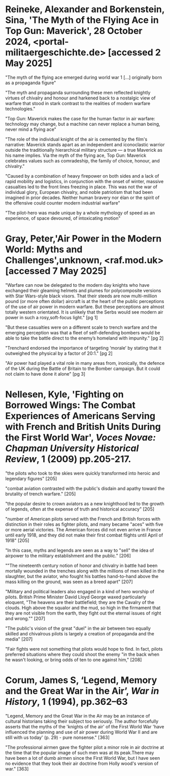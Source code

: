 
# Reineke, Alexander and Borkenstein, Sina, 'The Myth of the Flying Ace in Top Gun: Maverick', 28 October 2024, <portal-militaergeschichte.de> [accessed 2 May 2025]

"The myth of the flying ace emerged during world war 1 [...] originally born as a propaganda figure"


"The myth and propaganda surrounding these men reflected knightly virtues of chivalry and honour and harkened back to a nostalgic view of warfare that stood in stark contrast to the realities of modern warfare technologies."


"Top Gun: Maverick makes the case for the human factor in air warfare: technology may change, but a machine can never replace a human being, never mind a flying ace"


"The role of the individual knight of the air is cemented by the film's narrative: Maverick stands apart as an independent and iconoclastic warrior outside the traditionally hierarchical military structure — a true Maverick as his name implies. Via the myth of the flying ace, Top Gun: Maverick celebrates values such as comradeship, the family of choice, honour, and chivalry."


"Caused by a combination of heavy firepower on both sides and a lack of rapid mobility and logistics, in conjunction with the onset of winter, massive casualties led to the front lines freezing in place. This was not the war of individual glory, European chivalry, and noble patriotism that had been imagined in prior decades. Neither human bravery nor élan or the spirit of the offensive could counter modern industrial warfare"


"The pilot-hero was made unique by a whole mythology of speed as an experience, of space devoured, of intoxicating motion"


# Gray, Peter,'Air Power in the Modern World: Myths and Challenges',unknown, <raf.mod.uk> [accessed 7 May 2025]

"Warfare can now be delegated to the modern day knights who have exchanged their gleaming helmets and plumes for polycomposite versions with Star Wars-style black visors. That their steeds are now multi-million pound (or more often dollar) aircraft is at the heart of the public perceptions of the use of air power in modern warfare. But these perceptions are almost totally western orientated. It is unlikely that the Serbs would see modern air power in such a rosy,soft-focus light." [pg 1]


"But these casualties were on a different scale to trench warfare and the emerging perception was that a fleet of self-defending bombers would be able to take the battle direct to the enemy’s homeland with impunity." [pg 2]


"Trenchard endorsed the importance of targeting ‘morale’ by stating that it outweighed the physical by a factor of 20:1." [pg 2]

 
"Air power had played a vital role in many areas from,
ironically, the defence of the UK during the Battle of
Britain to the Bomber campaign. But it could not claim
to have done it alone" [pg 3]



# Nellesen, Kyle, 'Fighting on Borrowed Wings: The Combat Experiences of Americans Serving with French and British Units During the First World War', *Voces Novae: Chapman University Historical Review*, 1 (2009) pp.205-217. 


"the pilots who took to the skies were quickly transformed into heroic and legendary
figures" [205]


"combat aviation contrasted with the public's disdain and apathy toward the brutality of trench warfare." [205]


"the popular desire to crown aviators as a new knighthood led to the growth of legends, often at the expense of truth and historical accuracy" [205]


"number of American pilots served with the French and British forces with distinction in their roles as fighter pilots, and many became "aces" with five or more aerial victories. The American forces did not even arrive in France until early 1918, and they did not make their first combat flights until April of 1918" [205]


"In this case, myths and legends are seen as a way to "sell" the idea of airpower to the military establishment and the public." [206]

""The nineteenth century notion of honor and chivalry in battle had been mortally wounded in the trenches along with the millions of men killed in the slaughter, but the aviator, who fought his battles hand-to-hand above the mass killing on the ground, was seen as a breed apart" [207]



"Military and political leaders also engaged in a kind of hero worship of pilots. British Prime Minister David Lloyd George waxed particularly eloquent, "The heavens are their battlefield; they are the Cavalry of the clouds. High above the squalor and the mud, so high in the firmament that they are not visible from the earth, they fight out the eternal issues of right and wrong.""  [207]




"The public's vision of the great "duel" in the air between two equally skilled and chivalrous pilots is largely a creation of propaganda and the media" [207]


"Fair fights were not something that pilots would hope to find. In fact, pilots preferred situations where they could shoot the enemy "in the back when he wasn't looking, or bring odds of ten to one against him," [208]






# Corum, James S, ‘Legend, Memory and the Great War in the Air’, _War in History_, 1 (1994), pp.362–63


"Legend, Memory and the Great War in the Air may be an instance of cultural historians taking their subject too seriously. The author forcefully asserts that the myths of the 'knights of the air' of the First World War 'have
influenced the planning and use of air power during World War II and are still with us today' (p. 29) - pure nonsense." [363]


"The professional airmen gave the fighter pilot a minor role in air doctrine at the time that the popular image of such men was at its peak.There may have been a lot of dumb airmen since the First World War, but I have seen no evidence that they took their air doctrine from Holly wood's version of war." [363]


